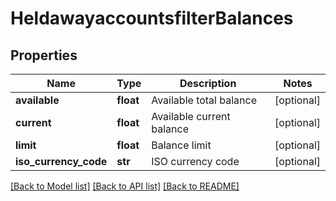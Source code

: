 # HeldawayaccountsfilterBalances

## Properties
Name | Type | Description | Notes
------------ | ------------- | ------------- | -------------
**available** | **float** | Available total balance | [optional] 
**current** | **float** | Available current balance | [optional] 
**limit** | **float** | Balance limit | [optional] 
**iso_currency_code** | **str** | ISO currency code | [optional] 

[[Back to Model list]](../README.md#documentation-for-models) [[Back to API list]](../README.md#documentation-for-api-endpoints) [[Back to README]](../README.md)

